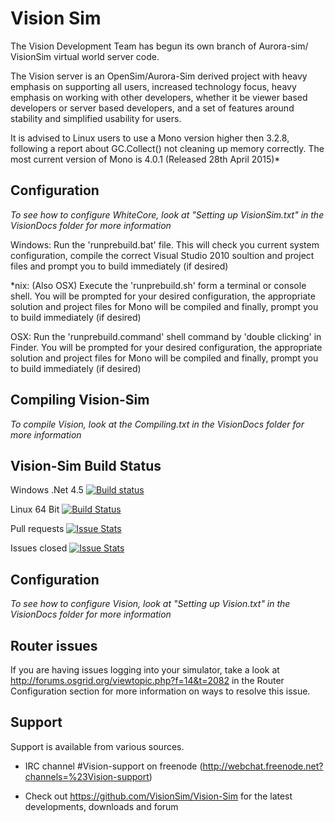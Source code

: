 # Vision Sim

The Vision Development Team has begun its own branch of Aurora-sim/ VisionSim virtual world server code.

The Vision server is an OpenSim/Aurora-Sim derived project with heavy emphasis on supporting all users, 
increased technology focus, heavy emphasis on working with other developers,
whether it be viewer based developers or server based developers, 
and a set of features around stability and simplified usability for users.

It is advised to Linux users to use a Mono version higher then 3.2.8, following a report about GC.Collect() not cleaning up memory correctly. The most current version of Mono is 4.0.1 (Released 28th April 2015)*

## Configuration
*To see how to configure WhiteCore, look at "Setting up VisionSim.txt" in the VisionDocs folder for more information*

Windows:
   Run the 'runprebuild.bat' file.
   This will check you current system configuration, compile the correct Visual Studio 2010 soultion and project files and prompt you to build immediately (if desired)

*nix:      (Also OSX)
   Execute the 'runprebuild.sh' form a terminal or console shell.
   You will be prompted for your desired configuration, the appropriate solution and project files for Mono will be compiled and finally, prompt you to build immediately (if desired)
   
OSX:
   Run the 'runprebuild.command' shell command by 'double clicking' in Finder.
   You will be prompted for your desired configuration, the appropriate solution and project files for Mono will be compiled and finally, prompt you to build immediately (if desired)

## Compiling Vision-Sim

*To compile Vision, look at the Compiling.txt in the VisionDocs folder for more information*

## Vision-Sim Build Status

Windows .Net 4.5 [![Build status](https://ci.appveyor.com/api/projects/status/a90lejf562n9sxwy?svg=true)](https://ci.appveyor.com/project/britanyanncopperfield/vision-sim)

Linux 64 Bit [![Build Status](https://travis-ci.org/VisionSim/Vision-Sim.svg?branch=master)](https://travis-ci.org/VisionSim/Vision-Sim)

Pull requests [![Issue Stats](http://www.issuestats.com/github/VisionSim/Vision-Sim/badge/pr)](http://www.issuestats.com/github/VisionSim/Vision-Sim)

Issues closed [![Issue Stats](http://www.issuestats.com/github/VisionSim/Vision-Sim/badge/issue)](http://www.issuestats.com/github/VisionSim/Vision-Sim)

## Configuration

*To see how to configure Vision, look at "Setting up Vision.txt" in the VisionDocs folder for more information*

## Router issues
If you are having issues logging into your simulator, take a look at http://forums.osgrid.org/viewtopic.php?f=14&t=2082 in the Router Configuration section for more information on ways to resolve this issue.

## Support
Support is available from various sources.

* IRC channel #Vision-support on freenode (http://webchat.freenode.net?channels=%23Vision-support)

* Check out https://github.com/VisionSim/Vision-Sim for the latest developments, downloads and forum